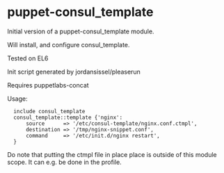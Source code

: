 puppet-consul_template
======================

Initial version of a puppet-consul_template module.

Will install, and configure consul_template.

Tested on EL6

Init script generated by jordansissel/pleaserun

Requires puppetlabs-concat

Usage: 
      
      include consul_template
      consul_template::template {'nginx':
          source      => '/etc/consul-template/nginx.conf.ctmpl',
          destination => '/tmp/nginx-snippet.conf',
          command     => '/etc/init.d/nginx restart',
      }


Do note that putting the ctmpl file in place place is outside of this module scope.
It can e.g. be done in the profile.



